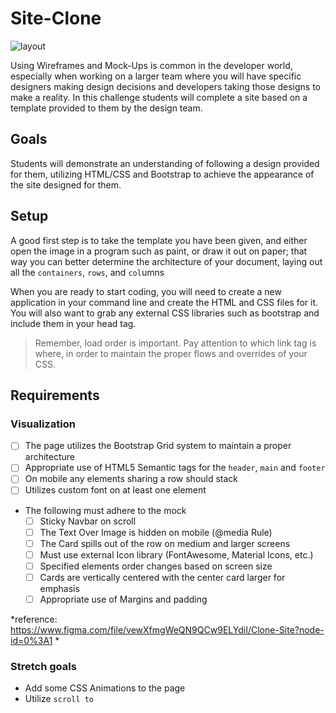 # Site-Clone

![layout](https://images.unsplash.com/photo-1522542550221-31fd19575a2d?ixlib=rb-1.2.1&ixid=eyJhcHBfaWQiOjEyMDd9&auto=format&fit=crop&w=1350&q=80)

Using Wireframes and Mock-Ups is common in the developer world, especially when working on a larger team where you will have specific designers making design decisions and developers taking those designs to make a reality. In this challenge students will complete a site based on a template provided to them by the design team.

## Goals

Students will demonstrate an understanding of following a design provided for them, utilizing HTML/CSS and Bootstrap to achieve the appearance of the site designed for them.

## Setup

A good first step is to take the template you have been given, and either open the image in a program such as paint, or draw it out on paper; that way you can better determine the architecture of your document, laying out all the `containers`, `rows`, and `col`umns

When you are ready to start coding, you will need to create a new application in your command line and create the HTML and CSS files for it. You will also want to grab any external CSS libraries such as bootstrap and include them in your head tag.

> Remember, load order is important. Pay attention to which link tag is where, in order to maintain the proper flows and overrides of your CSS.

## Requirements

### Visualization

- [ ] The page utilizes the Bootstrap Grid system to maintain a proper architecture
- [ ] Appropriate use of HTML5 Semantic tags for the `header`, `main` and `footer`
- [ ] On mobile any elements sharing a row should stack
- [ ] Utilizes custom font on at least one element
- The following must adhere to the mock
  - [ ] Sticky Navbar on scroll
  - [ ] The Text Over Image is hidden on mobile (@media Rule)
  - [ ] The Card spills out of the row on medium and larger screens
  - [ ] Must use external Icon library (FontAwesome, Material Icons, etc.)
  - [ ] Specified elements order changes based on screen size
  - [ ] Cards are vertically centered with the center card larger for emphasis
  - [ ] Appropriate use of Margins and padding

*reference: https://www.figma.com/file/vewXfmgWeQN9QCw9ELYdiI/Clone-Site?node-id=0%3A1 *
### Stretch goals

- Add some CSS Animations to the page
- Utilize `scroll to`
